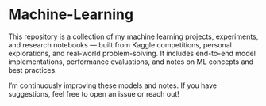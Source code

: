 # Machine-Learning
This repository is a collection of my machine learning projects, experiments, and research notebooks — built from Kaggle competitions, personal explorations, and real-world problem-solving.
It includes end-to-end model implementations, performance evaluations, and notes on ML concepts and best practices.

I’m continuously improving these models and notes.
If you have suggestions, feel free to open an issue or reach out!
